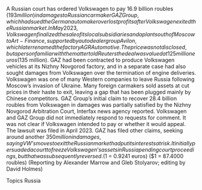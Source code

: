 A Russian court has ordered Volkswagen to pay 16.9 billion roubles ($193 million) in damages to Russian carmaker GAZ Group, which had sued the German automaker over lost profits after Volkswagen exited the Russian market.
In May 2023, Volkswagen finalized the sale of its local subsidiaries and a plant south of Moscow to Art-Finance, supported by auto dealer group Avilon, which later renamed the factory AGR Automotive. The price was not disclosed, but a person familiar with the matter told Reuters the deal was valued at 125 million euros ($135 million).
GAZ had been contracted to produce Volkswagen vehicles at its Nizhny Novgorod factory, and in a separate case had also sought damages from Volkswagen over the termination of engine deliveries.
Volkswagen was one of many Western companies to leave Russia following Moscow’s invasion of Ukraine. Many foreign carmakers sold assets at cut prices in their haste to exit, leaving a gap that has been plugged mainly by Chinese competitors.
GAZ Group’s initial claim to recover 28.4 billion roubles from Volkswagen in damages was partially satisfied by the Nizhny Novgorod Arbitration Court, Interfax news agency reported.
Volkswagen and GAZ Group did not immediately respond to requests for comment.
It was not clear if Volkswagen intended to pay or whether it would appeal.
The lawsuit was filed in April 2023.
GAZ has filed other claims, seeking around another $350 million in damages, saying VW’s moves to exit the Russian market had put its interests at risk.
It initially persuaded a court to freeze Volkswagen’s assets in Russia pending court proceedings, but that was subsequently reversed.
($1 = 0.9241 euros)
($1 = 87.4000 roubles)
(Reporting by Alexander Marrow and Gleb Stolyarov; editing by David Holmes)

Topics
Russia
